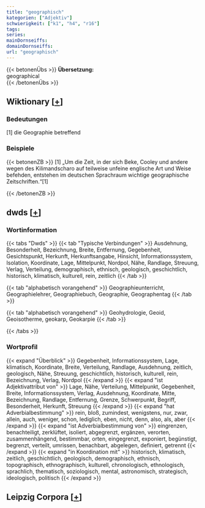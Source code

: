 ```yaml
---
title: "geographisch"
kategorien: ["Adjektiv"]
schwierigkeit: ["k1", "h4", "r16"]
tags:
series:
mainDornseiffs:
domainDornseiffs:
url: "geographisch"
---
```


{{< betonenÜbs >}}
**Übersetzung:**  
geographical  
{{< /betonenÜbs >}}

## Wiktionary [[+](https://de.wiktionary.org/wiki/geographisch)]

### Bedeutungen
[1] die Geographie betreffend  

### Beispiele
{{< betonenZB >}}
[1] „Um die Zeit, in der sich Beke, Cooley und andere wegen des Kilimandscharo auf teilweise unfeine englische Art und Weise befehden, entstehen im deutschen Sprachraum wichtige geographische Zeitschriften.“[1]  

{{< /betonenZB >}}


## dwds [[+](https://www.dwds.de/wb/geographisch)]

### Wortinformation
{{< tabs "Dwds" >}}
{{< tab "Typische Verbindungen" >}}
Ausdehnung, Besonderheit, Bezeichnung, Breite, Entfernung, Gegebenheit, Gesichtspunkt, Herkunft, Herkunftsangabe, Hinsicht, Informationssystem, Isolation, Koordinate, Lage, Mittelpunkt, Nordpol, Nähe, Randlage, Streuung, Verlag, Verteilung, demographisch, ethnisch, geologisch, geschichtlich, historisch, klimatisch, kulturell, rein, zeitlich
{{< /tab >}}

{{< tab "alphabetisch vorangehend" >}}
Geographieunterricht, Geographielehrer, Geographiebuch, Geographie, Geographentag
{{< /tab >}}

{{< tab "alphabetisch vorangehend" >}}
Geohydrologie, Geoid, Geoisotherme, geokarp, Geokarpie
{{< /tab >}}

{{< /tabs >}}

### Wortprofil
{{< expand "Überblick" >}} Gegebenheit, Informationssystem, Lage, klimatisch, Koordinate, Breite, Verteilung, Randlage, Ausdehnung, zeitlich, geologisch, Nähe, Streuung, geschichtlich, historisch, kulturell, rein, Bezeichnung, Verlag, Nordpol {{< /expand >}}
{{< expand "ist Adjektivattribut von" >}} Lage, Nähe, Verteilung, Mittelpunkt, Gegebenheit, Breite, Informationssystem, Verlag, Ausdehnung, Koordinate, Mitte, Bezeichnung, Randlage, Entfernung, Grenze, Schwerpunkt, Begriff, Besonderheit, Herkunft, Streuung {{< /expand >}}
{{< expand "hat Adverbialbestimmung" >}} rein, bloß, zumindest, wenigstens, nur, zwar, allein, auch, weniger, schon, lediglich, eben, nicht, denn, also, als, aber {{< /expand >}}
{{< expand "ist Adverbialbestimmung von" >}} eingrenzen, benachteiligt, zerklüftet, isoliert, abgegrenzt, ergänzen, verorten, zusammenhängend, bestimmbar, orten, eingegrenzt, exponiert, begünstigt, begrenzt, verteilt, umrissen, benachbart, abgelegen, definiert, getrennt {{< /expand >}}
{{< expand "in Koordination mit" >}} historisch, klimatisch, zeitlich, geschichtlich, geologisch, demographisch, ethnisch, topographisch, ethnographisch, kulturell, chronologisch, ethnologisch, sprachlich, thematisch, soziologisch, mental, astronomisch, strategisch, ideologisch, politisch {{< /expand >}}

## Leipzig Corpora [[+](https://corpora.uni-leipzig.de/en/res?word=geographisch&corpusId=deu_newscrawl-public_2018)]


